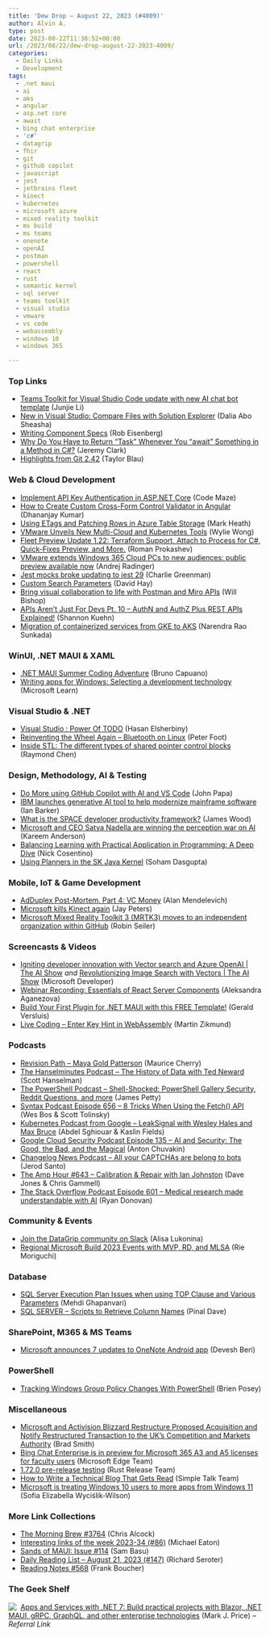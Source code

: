 ```yaml
---
title: 'Dew Drop – August 22, 2023 (#4009)'
author: Alvin A.
type: post
date: 2023-08-22T11:38:52+00:00
url: /2023/08/22/dew-drop-august-22-2023-4009/
categories:
  - Daily Links
  - Development
tags:
  - .net maui
  - ai
  - aks
  - angular
  - asp.net core
  - await
  - bing chat enterprise
  - 'c#'
  - datagrip
  - fhir
  - git
  - github copilot
  - javascript
  - jest
  - jetbrains fleet
  - kinect
  - kubernetes
  - microsoft azure
  - mixed reality toolkit
  - ms build
  - ms teams
  - onenote
  - openAI
  - postman
  - powershell
  - react
  - rust
  - semantic kernel
  - sql server
  - teams toolkit
  - visual studio
  - vmware
  - vs code
  - webassembly
  - windows 10
  - windows 365

---
```

### <a name="top"></a>Top Links

  * <a href="https://devblogs.microsoft.com/microsoft365dev/teams-toolkit-for-visual-studio-code-update-with-new-ai-chat-bot-template/" target="_blank" rel="noopener">Teams Toolkit for Visual Studio Code update with new AI chat bot template</a> (Junjie Li)
  * <a href="https://devblogs.microsoft.com/visualstudio/new-in-visual-studio-compare-files-with-solution-explorer/" target="_blank" rel="noopener">New in Visual Studio: Compare Files with Solution Explorer</a> (Dalia Abo Sheasha)
  * <a href="https://eisenbergeffect.medium.com/writing-component-specs-111f154d6f46?source=rss-257e6cfa66b3------2" target="_blank" rel="noopener">Writing Component Specs</a> (Rob Eisenberg)
  * <a href="https://jeremybytes.blogspot.com/2023/08/why-do-you-have-to-return-task-whenever.html" target="_blank" rel="noopener">Why Do You Have to Return &#8220;Task&#8221; Whenever You &#8220;await&#8221; Something in a Method in C#?</a> (Jeremy Clark)
  * <a href="https://github.blog/2023-08-21-highlights-from-git-2-42/" target="_blank" rel="noopener">Highlights from Git 2.42</a> (Taylor Blau)



### <a name="web"></a>Web & Cloud Development

  * <a href="https://code-maze.com/aspnetcore-api-key-authentication/" target="_blank" rel="noopener">Implement API Key Authentication in ASP.NET Core</a> (Code Maze)
  * <a href="https://www.telerik.com/blogs/how-to-create-custom-cross-form-control-validator-angular" target="_blank" rel="noopener">How to Create Custom Cross-Form Control Validator in Angular</a> (Dhananjay Kumar)
  * <a href="https://markheath.net/post/etags-patching-azure-table-storage" target="_blank" rel="noopener">Using ETags and Patching Rows in Azure Table Storage</a> (Mark Heath)
  * <a href="https://www.itprotoday.com/hybrid-cloud-and-multicloud/vmware-unveils-new-multi-cloud-and-kubernetes-tools" target="_blank" rel="noopener">VMware Unveils New Multi-Cloud and Kubernetes Tools</a> (Wylie Wong)
  * <a href="https://blog.jetbrains.com/fleet/2023/08/fleet-preview-update-1-22-terraform-support-attach-to-process-for-csharp-quick-fixes-preview-and-more/" target="_blank" rel="noopener">Fleet Preview Update 1.22: Terraform Support, Attach to Process for C#, Quick-Fixes Preview, and More.</a> (Roman Prokashev)
  * <a href="https://techcommunity.microsoft.com/t5/windows-it-pro-blog/vmware-extends-windows-365-cloud-pcs-to-new-audiences-public/ba-p/3904819" target="_blank" rel="noopener">VMware extends Windows 365 Cloud PCs to new audiences: public preview available now</a> (Andrej Radinger)
  * <a href="https://medium.com/razroo/jest-mocks-broke-updating-to-jest-29-457b84d2038a?source=rss----95c792b4f210---4" target="_blank" rel="noopener">Jest mocks broke updating to jest 29</a> (Charlie Greenman)
  * <a href="https://fhirblog.com/2023/08/22/custom-search-parameters/" target="_blank" rel="noopener">Custom Search Parameters</a> (David Hay)
  * <a href="https://blog.postman.com/bring-visual-collaboration-to-life-with-postman-and-miro-apis/" target="_blank" rel="noopener">Bring visual collaboration to life with Postman and Miro APIs</a> (Will Bishop)
  * <a href="https://www.shankuehn.io/post/apis-aren-t-just-for-devs-pt-10-authn-and-authz-plus-rest-apis-explained" target="_blank" rel="noopener">APIs Aren&#8217;t Just For Devs Pt. 10 &#8211; AuthN and AuthZ Plus REST APIs Explained!</a> (Shannon Kuehn)
  * <a href="https://techcommunity.microsoft.com/t5/azure-infrastructure-blog/migration-of-containerized-services-from-gke-to-aks/ba-p/3905812" target="_blank" rel="noopener">Migration of containerized services from GKE to AKS</a> (Narendra Rao Sunkada)



### <a name="silverlight"></a>WinUI, .NET MAUI & XAML

  * <a href="https://techcommunity.microsoft.com/t5/educator-developer-blog/net-maui-summer-coding-adventure/ba-p/3904940" target="_blank" rel="noopener">.NET MAUI Summer Coding Adventure</a> (Bruno Capuano)
  * <a href="https://learn.microsoft.com/windows/apps/get-started/" target="_blank" rel="noopener">Writing apps for Windows: Selecting a development technology</a> (Microsoft Learn)



### <a name="dotnet"></a>Visual Studio & .NET

  * <a href="https://dev.to/hasanelsherbiny/visual-studio-power-of-todo-4g04" target="_blank" rel="noopener">Visual Studio : Power Of TODO</a> (Hasan Elsherbiny)
  * <a href="https://inthehand.com/2023/08/21/reinventing-the-wheel-again-bluetooth-on-linux/" target="_blank" rel="noopener">Reinventing the Wheel Again – Bluetooth on Linux</a> (Peter Foot)
  * <a href="https://devblogs.microsoft.com/oldnewthing/20230821-00/?p=108626" target="_blank" rel="noopener">Inside STL: The different types of shared pointer control blocks</a> (Raymond Chen)



### <a name="design"></a>Design, Methodology, AI & Testing

  * <a href="https://dev.to/azure/do-more-using-github-copilot-with-ai-and-vs-code-3498" target="_blank" rel="noopener">Do More using GitHub Copilot with AI and VS Code</a> (John Papa)
  * <a href="https://betanews.com/2023/08/22/ibm-launches-generative-ai-tool-to-help-modernize-mainframe-software/" target="_blank" rel="noopener">IBM launches generative AI tool to help modernize mainframe software</a> (Ian Barker)
  * <a href="https://www.red-gate.com/blog/database-devops/what-is-the-space-developer-productivity-framework" target="_blank" rel="noopener">What is the SPACE developer productivity framework?</a> (James Wood)
  * <a href="https://www.onmsft.com/news/microsoft-and-ceo-satya-nadella-are-winning-the-perception-war-on-ai/" target="_blank" rel="noopener">Microsoft and CEO Satya Nadella are winning the perception war on AI</a> (Kareem Anderson)
  * <a href="https://www.devleader.ca/2023/08/21/balancing-learning-with-practical-application-in-programming-a-deep-dive/" target="_blank" rel="noopener">Balancing Learning with Practical Application in Programming: A Deep Dive</a> (Nick Cosentino)
  * <a href="https://devblogs.microsoft.com/semantic-kernel/using-planners-in-the-sk-java-kernel/" target="_blank" rel="noopener">Using Planners in the SK Java Kernel</a> (Soham Dasgupta)



### <a name="mobile"></a>Mobile, IoT & Game Development

  * <a href="https://blog.ailon.org/adduplex-post-mortem-part-4-vc-money-b3753557c997?source=rss-7f6a1877be4b------2" target="_blank" rel="noopener">AdDuplex Post-Mortem. Part 4: VC Money</a> (Alan Mendelevich)
  * <a href="https://www.theverge.com/2023/8/21/23840327/microsoft-azure-kinect-developer-kit-discontinued" target="_blank" rel="noopener">Microsoft kills Kinect again</a> (Jay Peters)
  * <a href="https://techcommunity.microsoft.com/t5/mixed-reality-blog/microsoft-mixed-reality-toolkit-3-mrtk3-moves-to-an-independent/ba-p/3898941" target="_blank" rel="noopener">Microsoft Mixed Reality Toolkit 3 (MRTK3) moves to an independent organization within GitHub</a> (Robin Seiler)



### <a name="videos"></a>Screencasts & Videos

  * <a href="http://www.youtube.com/watch?v=YvmcHmxjqfM" target="_blank" rel="noopener">Igniting developer innovation with Vector search and Azure OpenAI | The AI Show</a> _and_ <a href="http://www.youtube.com/watch?v=7t7p02sICEE" target="_blank" rel="noopener">Revolutionizing Image Search with Vectors | The AI Show</a> (Microsoft Developer)
  * <a href="https://blog.jetbrains.com/webstorm/2023/08/webinar-recording-essentials-of-react-server-components/" target="_blank" rel="noopener">Webinar Recording: Essentials of React Server Components</a> (Aleksandra Aganezova)
  * <a href="http://www.youtube.com/watch?v=ZCQrlGT7MhI" target="_blank" rel="noopener">Build Your First Plugin for .NET MAUI with this FREE Template!</a> (Gerald Versluis)
  * <a href="http://www.youtube.com/watch?v=sQkvLBOrgW0" target="_blank" rel="noopener">Live Coding &#8211; Enter Key Hint in WebAssembly</a> (Martin Zikmund)



### <a name="podcasts"></a>Podcasts

  * <a href="https://revisionpath.com/maya-gold-patterson" target="_blank" rel="noopener">Revision Path &#8211; Maya Gold Patterson</a> (Maurice Cherry)
  * <a href="https://www.hanselminutes.com/906/the-history-of-data-with-ted-neward" target="_blank" rel="noopener">The Hanselminutes Podcast &#8211; The History of Data with Ted Neward</a> (Scott Hanselman)
  * <a href="https://powershell.org/2023/08/the-powershell-podcast-shell-shocked-powershell-gallery-security-reddit-questions-and-more/" target="_blank" rel="noopener">The PowerShell Podcast &#8211; Shell-Shocked: PowerShell Gallery Security, Reddit Questions, and more</a> (James Petty)
  * <a href="https://syntax.fm/show/656/8-tricks-when-using-the-fetch-api" target="_blank" rel="noopener">Syntax Podcast Episode 656 &#8211; 8 Tricks When Using the Fetch() API</a> (Wes Bos & Scott Tolinsky)
  * <a href="http://sites.libsyn.com/419861/leaksignal-with-wesley-hales-and-max-bruce" target="_blank" rel="noopener">Kubernetes Podcast from Google &#8211; LeakSignal with Wesley Hales and Max Bruce</a> (Abdel Sghiouar & Kaslin Fields)
  * <a href="https://cloudsecuritypodcast.libsyn.com/ep135-ai-and-security-the-good-the-bad-and-the-magical" target="_blank" rel="noopener">Google Cloud Security Podcast Episode 135 &#8211; AI and Security: The Good, the Bad, and the Magical</a> (Anton Chuvakin)
  * <a href="https://changelog.com/news/58" target="_blank" rel="noopener">Changelog News Podcast &#8211; All your CAPTCHAs are belong to bots</a> (Jerod Santo)
  * <a href="https://theamphour.com/643-calibration-repair-with-ian-johnston/?utm_source=rss&utm_medium=rss&utm_campaign=643-calibration-repair-with-ian-johnston" target="_blank" rel="noopener">The Amp Hour #643 – Calibration & Repair with Ian Johnston</a> (Dave Jones & Chris Gammell)
  * <a href="https://stackoverflow.blog/2023/08/22/medical-research-made-understandable-with-ai/" target="_blank" rel="noopener">The Stack Overflow Podcast Episode 601 &#8211; Medical research made understandable with AI</a> (Ryan Donovan)



### <a name="events"></a>Community & Events

  * <a href="https://blog.jetbrains.com/datagrip/2023/08/21/join-the-datagrip-community-on-slack/" target="_blank" rel="noopener">Join the DataGrip community on Slack</a> (Alisa Lukonina)
  * <a href="https://techcommunity.microsoft.com/t5/microsoft-mvp-award-program-blog/regional-microsoft-build-2023-events-with-mvp-rd-and-mlsa/ba-p/3893946" target="_blank" rel="noopener">Regional Microsoft Build 2023 Events with MVP, RD, and MLSA</a> (Rie Moriguchi)



### <a name="sql"></a>Database

  * <a href="https://www.mssqltips.com/sqlservertip/7767/sql-server-parameter-sniffing-top-clause/" target="_blank" rel="noopener">SQL Server Execution Plan Issues when using TOP Clause and Various Parameters</a> (Mehdi Ghapanvari)
  * <a href="https://blog.sqlauthority.com/2023/08/22/sql-server-scripts-to-retrieve-column-names/?utm_source=rss&utm_medium=rss&utm_campaign=sql-server-scripts-to-retrieve-column-names" target="_blank" rel="noopener">SQL SERVER – Scripts to Retrieve Column Names</a> (Pinal Dave)



### <a name="sp"></a>SharePoint, M365 & MS Teams

  * <a href="https://www.onmsft.com/news/microsoft-announces-7-updates-to-onenote-android-app/" target="_blank" rel="noopener">Microsoft announces 7 updates to OneNote Android app</a> (Devesh Beri)



### <a name="ps"></a>PowerShell

  * <a href="https://www.itprotoday.com/powershell/tracking-windows-group-policy-changes-powershell" target="_blank" rel="noopener">Tracking Windows Group Policy Changes With PowerShell</a> (Brien Posey)



### <a name="misc"></a>Miscellaneous

  * <a href="https://blogs.microsoft.com/on-the-issues/2023/08/21/microsoft-activision-restructure-acquisition/" target="_blank" rel="noopener">Microsoft and Activision Blizzard Restructure Proposed Acquisition and Notify Restructured Transaction to the UK’s Competition and Markets Authority</a> (Brad Smith)
  * <a href="https://blogs.windows.com/msedgedev/2023/08/21/microsoft-bing-chat-enterprise-availability-for-faculty-schools/" target="_blank" rel="noopener">Bing Chat Enterprise is in preview for Microsoft 365 A3 and A5 licenses for faculty users</a> (Microsoft Edge Team)
  * <a href="https://blog.rust-lang.org/inside-rust/2023/08/21/1.72.0-prerelease.html" target="_blank" rel="noopener">1.72.0 pre-release testing</a> (Rust Release Team)
  * <a href="https://www.red-gate.com/simple-talk/blogs/how-to-write-a-technical-blog-that-gets-read/" target="_blank" rel="noopener">How to Write a Technical Blog That Gets Read</a> (Simple Talk Team)
  * <a href="https://betanews.com/2023/08/22/microsoft-is-treating-windows-10-users-to-more-apps-from-windows-11/" target="_blank" rel="noopener">Microsoft is treating Windows 10 users to more apps from Windows 11</a> (Sofia Elizabella Wyciślik-Wilson)



### <a name="links"></a>More Link Collections

  * <a href="https://blog.cwa.me.uk/2023/08/22/the-morning-brew-3764/" target="_blank" rel="noopener">The Morning Brew #3764</a> (Chris Alcock)
  * <a href="https://samestuffdifferentday.net/2023/08/21/Interesting-links-of-the-week-2023-34/" target="_blank" rel="noopener">Interesting links of the week 2023-34 (#86)</a> (Michael Eaton)
  * <a href="https://www.telerik.com/blogs/sands-maui-issue-114" target="_blank" rel="noopener">Sands of MAUI: Issue #114</a> (Sam Basu)
  * <a href="https://seroter.com/2023/08/21/daily-reading-list-august-21-2023-147/" target="_blank" rel="noopener">Daily Reading List – August 21, 2023 (#147)</a> (Richard Seroter)
  * <a href="https://www.frankysnotes.com/2023/08/reading-notes-568.html" target="_blank" rel="noopener">Reading Notes #568</a> (Frank Boucher)



### <a name="shelf"></a>The Geek Shelf

<a href="https://www.amazon.com/dp/1801813434/?tag=amavin-20" target="_blank" rel="noopener"><img decoding="async" align="left" style="margin: 0px 4px 0px 0px; border: 0px currentcolor; border-image: none; float: left; display: inline; background-image: none;" src="https://m.media-amazon.com/images/I/41UKLcZEilL._SS135_.jpg" border="0" /></a>&nbsp;<a href="https://www.amazon.com/dp/1801813434/?tag=amavin-20" target="_blank" rel="noopener">Apps and Services with .NET 7: Build practical projects with Blazor, .NET MAUI, gRPC, GraphQL, and other enterprise technologies</a> (Mark J. Price) _&#8211; Referral Link_